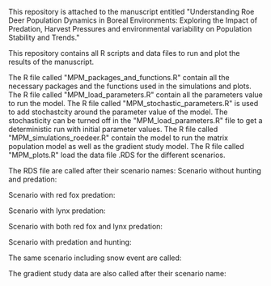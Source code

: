 This repository is attached to the manuscript entitled "Understanding Roe Deer Population Dynamics in Boreal Environments: Exploring the Impact of Predation, Harvest Pressures and environmental variability on Population Stability and Trends."

This repository contains all R scripts and data files to run and plot the results of the manuscript.

The R file called "MPM_packages_and_functions.R" contain all the necessary packages and the functions used in the simulations and plots.
The R file called "MPM_load_parameters.R" contain all the parameters value to run the model.
The R file called "MPM_stochastic_parameters.R" is used to add stochastcity around the parameter value of the model.
The stochasticity can be turned off in the "MPM_load_parameters.R" file to get a deterministic run with initial parameter values.
The R file called "MPM_simulations_roedeer.R" contain the model to run the matrix population model as well as the gradient study model.
The R file called "MPM_plots.R" load the data file .RDS for the different scenarios.

The RDS file are called after their scenario names:
Scenario without hunting and predation:

Scenario with red fox predation:

Scenario with lynx predation:

Scenario with both red fox and lynx predation:

Scenario with predation and hunting:


The same scenario including snow event are called:



The gradient study data are also called after their scenario name:


